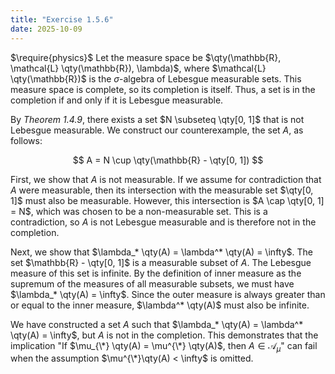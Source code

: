 ```yaml
---
title: "Exercise 1.5.6"
date: 2025-10-09
---
```

$\require{physics}$
Let the measure space be $\qty(\mathbb{R}, \mathcal{L} \qty(\mathbb{R}), \lambda)$, where $\mathcal{L} \qty(\mathbb{R})$ is the $\sigma$-algebra of Lebesgue measurable sets. 
This measure space is complete, so its completion is itself. 
Thus, a set is in the completion if and only if it is Lebesgue measurable. 

By *Theorem 1.4.9*, there exists a set $N \subseteq \qty[0, 1]$ that is not Lebesgue measurable. 
We construct our counterexample, the set $A$, as follows:

$$
  A = N \cup \qty(\mathbb{R} - \qty[0, 1])
$$

First, we show that $A$ is not measurable. 
If we assume for contradiction that $A$ were measurable, then its intersection with the measurable set $\qty[0, 1]$ must also be measurable. 
However, this intersection is $A \cap \qty[0, 1] = N$, which was chosen to be a non-measurable set. 
This is a contradiction, so $A$ is not Lebesgue measurable and is therefore not in the completion. 

Next, we show that $\lambda_* \qty(A) = \lambda^* \qty(A) = \infty$. 
The set $\mathbb{R} - \qty[0, 1]$ is a measurable subset of $A$. 
The Lebesgue measure of this set is infinite. 
By the definition of inner measure as the supremum of the measures of all measurable subsets, we must have $\lambda_* \qty(A) = \infty$. 
Since the outer measure is always greater than or equal to the inner measure, $\lambda^* \qty(A)$ must also be infinite. 

We have constructed a set $A$ such that $\lambda_* \qty(A) = \lambda^* \qty(A) = \infty$, but $A$ is not in the completion. 
This demonstrates that the implication "If $\mu_{\*} \qty(A) = \mu^{\*} \qty(A)$, then $A \in \mathcal{A}_{\mu}$" can fail when the assumption $\mu^{\*}\qty(A) < \infty$ is omitted. 
